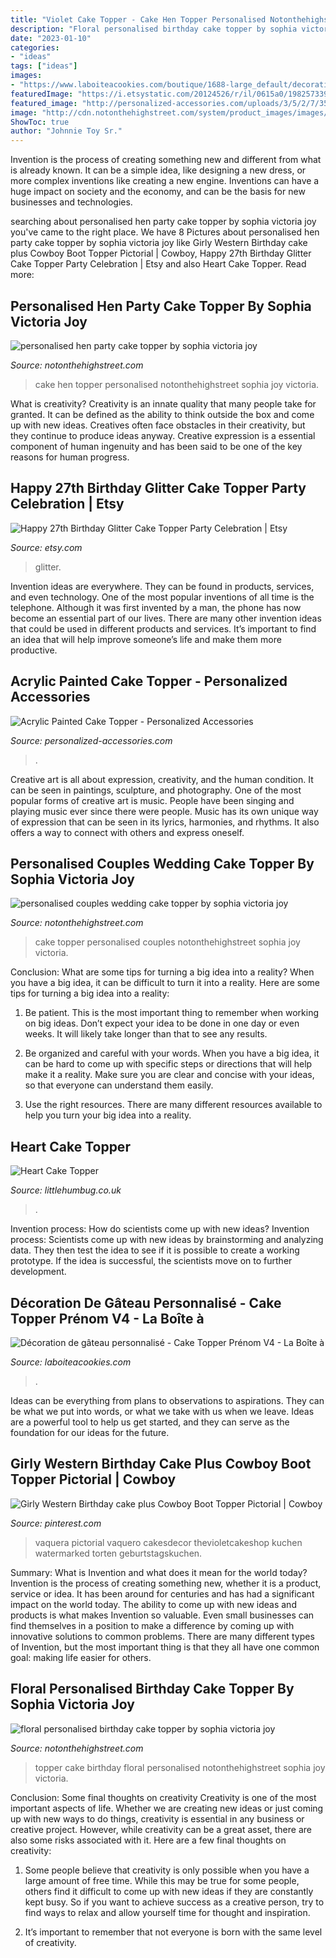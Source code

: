 ```yaml
---
title: "Violet Cake Topper - Cake Hen Topper Personalised Notonthehighstreet Sophia Joy Victoria"
description: "Floral personalised birthday cake topper by sophia victoria joy"
date: "2023-01-10"
categories:
- "ideas"
tags: ["ideas"]
images:
- "https://www.laboiteacookies.com/boutique/1688-large_default/decoration-de-gateau-personnalise-cake-topper-prenom-v4.jpg"
featuredImage: "https://i.etsystatic.com/20124526/r/il/0615a0/1982573391/il_fullxfull.1982573391_gqop.jpg"
featured_image: "http://personalized-accessories.com/uploads/3/5/2/7/35275140/bmitimg-9503.jpeg"
image: "http://cdn.notonthehighstreet.com/system/product_images/images/002/172/515/original_floral-personalised-birthday-cake-topper.jpg"
ShowToc: true
author: "Johnnie Toy Sr."
---
```



Invention is the process of creating something new and different from what is already known. It can be a simple idea, like designing a new dress, or more complex inventions like creating a new engine. Inventions can have a huge impact on society and the economy, and can be the basis for new businesses and technologies.

	

		
searching about personalised hen party cake topper by sophia victoria joy you've came to the right place. We have 8 Pictures about personalised hen party cake topper by sophia victoria joy like Girly Western Birthday cake plus Cowboy Boot Topper Pictorial | Cowboy, Happy 27th Birthday Glitter Cake Topper Party Celebration | Etsy and also Heart Cake Topper. Read more:
		
    
## Personalised Hen Party Cake Topper By Sophia Victoria Joy

<img loading=lazy src="http://cdn.notonthehighstreet.com/fs/f2/22/8837-674e-4729-a394-8fa70328a184/original_personalised-hen-party-cake-topper.jpg" onerror="this.onerror=null;this.src='https://tse4.mm.bing.net/th?id=OIP.k_NhYjNMC8onqGLSQZ1p5QHaHa&amp;pid=15.1';" alt="personalised hen party cake topper by sophia victoria joy">

_Source: notonthehighstreet.com_

>cake hen topper personalised notonthehighstreet sophia joy victoria. 

	

What is creativity?
Creativity is an innate quality that many people take for granted. It can be defined as the ability to think outside the box and come up with new ideas. Creatives often face obstacles in their creativity, but they continue to produce ideas anyway. Creative expression is a essential component of human ingenuity and has been said to be one of the key reasons for human progress.

    
## Happy 27th Birthday Glitter Cake Topper Party Celebration | Etsy

<img loading=lazy src="https://i.etsystatic.com/20124526/r/il/0615a0/1982573391/il_fullxfull.1982573391_gqop.jpg" onerror="this.onerror=null;this.src='https://tse2.mm.bing.net/th?id=OIP.VAmio4bVC3jMVO7DQPpbEAHaHa&amp;pid=15.1';" alt="Happy 27th Birthday Glitter Cake Topper Party Celebration | Etsy">

_Source: etsy.com_

>glitter. 

	

Invention ideas are everywhere. They can be found in products, services, and even technology. One of the most popular inventions of all time is the telephone. Although it was first invented by a man, the phone has now become an essential part of our lives. There are many other invention ideas that could be used in different products and services. It’s important to find an idea that will help improve someone’s life and make them more productive.

    
## Acrylic Painted Cake Topper - Personalized Accessories

<img loading=lazy src="http://personalized-accessories.com/uploads/3/5/2/7/35275140/bmitimg-9503.jpeg" onerror="this.onerror=null;this.src='https://tse2.mm.bing.net/th?id=OIP.PYMtsGwwMOULT3EYhH67ywHaJL&amp;pid=15.1';" alt="Acrylic Painted Cake Topper - Personalized Accessories">

_Source: personalized-accessories.com_

>. 

	

Creative art is all about expression, creativity, and the human condition. It can be seen in paintings, sculpture, and photography. One of the most popular forms of creative art is music. People have been singing and playing music ever since there were people. Music has its own unique way of expression that can be seen in its lyrics, harmonies, and rhythms. It also offers a way to connect with others and express oneself.

    
## Personalised Couples Wedding Cake Topper By Sophia Victoria Joy

<img loading=lazy src="http://cdn.notonthehighstreet.com/system/product_images/images/002/189/464/original_personalised-couples-wedding-cake-topper.jpg" onerror="this.onerror=null;this.src='https://tse3.mm.bing.net/th?id=OIP.OYLCUdOrjEWLnl5bf6SNvAHaHa&amp;pid=15.1';" alt="personalised couples wedding cake topper by sophia victoria joy">

_Source: notonthehighstreet.com_

>cake topper personalised couples notonthehighstreet sophia joy victoria. 

	

Conclusion: What are some tips for turning a big idea into a reality?
When you have a big idea, it can be difficult to turn it into a reality. Here are some tips for turning a big idea into a reality:
1. Be patient. This is the most important thing to remember when working on big ideas. Don’t expect your idea to be done in one day or even weeks. It will likely take longer than that to see any results.

2. Be organized and careful with your words. When you have a big idea, it can be hard to come up with specific steps or directions that will help make it a reality. Make sure you are clear and concise with your ideas, so that everyone can understand them easily.

3. Use the right resources. There are many different resources available to help you turn your big idea into a reality.

    
## Heart Cake Topper

<img loading=lazy src="https://sites.create-cdn.net/siteimages/47/8/2/478228/18/9/9/18998438/1000x1000.JPG?1609416550" onerror="this.onerror=null;this.src='https://tse4.mm.bing.net/th?id=OIP.pqePe3xTl1kT2gtkiEqCQQHaHa&amp;pid=15.1';" alt="Heart Cake Topper">

_Source: littlehumbug.co.uk_

>. 

	

Invention process: How do scientists come up with new ideas?
Invention process: Scientists come up with new ideas by brainstorming and analyzing data. They then test the idea to see if it is possible to create a working prototype. If the idea is successful, the scientists move on to further development.

    
## Décoration De Gâteau Personnalisé - Cake Topper Prénom V4 - La Boîte à

<img loading=lazy src="https://www.laboiteacookies.com/boutique/1688-large_default/decoration-de-gateau-personnalise-cake-topper-prenom-v4.jpg" onerror="this.onerror=null;this.src='https://tse2.mm.bing.net/th?id=OIP.o7fA0SlP3MTxVZDrOvSZBgAAAA&amp;pid=15.1';" alt="Décoration de gâteau personnalisé - Cake Topper Prénom V4 - La Boîte à">

_Source: laboiteacookies.com_

>. 

	

Ideas can be everything from plans to observations to aspirations. They can be what we put into words, or what we take with us when we leave. Ideas are a powerful tool to help us get started, and they can serve as the foundation for our ideas for the future.

    
## Girly Western Birthday Cake Plus Cowboy Boot Topper Pictorial | Cowboy

<img loading=lazy src="https://i.pinimg.com/originals/7d/8d/65/7d8d656c113773607e389e3ed3491341.jpg" onerror="this.onerror=null;this.src='https://tse4.mm.bing.net/th?id=OIP.vT1iTl7qhqJj1lWdY7ilKwHaHa&amp;pid=15.1';" alt="Girly Western Birthday cake plus Cowboy Boot Topper Pictorial | Cowboy">

_Source: pinterest.com_

>vaquera pictorial vaquero cakesdecor thevioletcakeshop kuchen watermarked torten geburtstagskuchen. 

	

Summary: What is Invention and what does it mean for the world today?
Invention is the process of creating something new, whether it is a product, service or idea. It has been around for centuries and has had a significant impact on the world today. The ability to come up with new ideas and products is what makes Invention so valuable. Even small businesses can find themselves in a position to make a difference by coming up with innovative solutions to common problems. There are many different types of Invention, but the most important thing is that they all have one common goal: making life easier for others.

    
## Floral Personalised Birthday Cake Topper By Sophia Victoria Joy

<img loading=lazy src="http://cdn.notonthehighstreet.com/system/product_images/images/002/172/515/original_floral-personalised-birthday-cake-topper.jpg" onerror="this.onerror=null;this.src='https://tse3.mm.bing.net/th?id=OIP.5VV_qgc7MKZ-znpGc5knUgHaHa&amp;pid=15.1';" alt="floral personalised birthday cake topper by sophia victoria joy">

_Source: notonthehighstreet.com_

>topper cake birthday floral personalised notonthehighstreet sophia joy victoria. 

	

Conclusion: Some final thoughts on creativity
Creativity is one of the most important aspects of life. Whether we are creating new ideas or just coming up with new ways to do things, creativity is essential in any business or creative project. However, while creativity can be a great asset, there are also some risks associated with it. Here are a few final thoughts on creativity: 
1. Some people believe that creativity is only possible when you have a large amount of free time. While this may be true for some people, others find it difficult to come up with new ideas if they are constantly kept busy. So if you want to achieve success as a creative person, try to find ways to relax and allow yourself time for thought and inspiration. 

2. It’s important to remember that not everyone is born with the same level of creativity.

